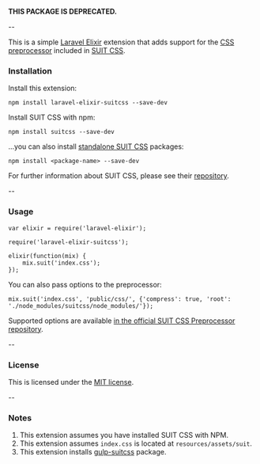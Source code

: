 **THIS PACKAGE IS DEPRECATED.**

--

This is a simple [Laravel Elixir](https://github.com/laravel/elixir) extension that adds support for the [CSS preprocessor](https://github.com/suitcss/preprocessor) included in [SUIT CSS](https://github.com/suitcss/suit).


### Installation

Install this extension:

    npm install laravel-elixir-suitcss --save-dev

Install SUIT CSS with npm:

    npm install suitcss --save-dev

...you can also install [standalone SUIT CSS](https://github.com/suitcss/suit#css-packages) packages:

    npm install <package-name> --save-dev

For further information about SUIT CSS, please see their [repository](https://github.com/suitcss/suit).

--

### Usage

    var elixir = require('laravel-elixir');
    
    require('laravel-elixir-suitcss');
    
    elixir(function(mix) {
        mix.suit('index.css');
    });

You can also pass options to the preprocessor:

    mix.suit('index.css', 'public/css/', {'compress': true, 'root': './node_modules/suitcss/node_modules/'});

Supported options are available [in the official SUIT CSS Preprocessor repository](https://github.com/suitcss/preprocessor).

--

### License

This is licensed under the [MIT license](http://byjml.mit-license.org/).

--

### Notes

1. This extension assumes you have installed SUIT CSS with NPM.
2. This extension assumes `index.css` is located at `resources/assets/suit`.
3. This extension installs [gulp-suitcss](https://github.com/Casear/gulp-suitcss) package.
